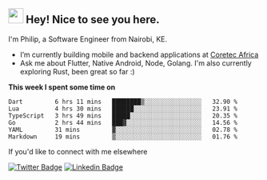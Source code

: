<h2><img src="https://slackmojis.com/emojis/3643-cool-doge/download" width="30"/> Hey! Nice to see you here.</h2>

<p>I'm Philip, a Software Engineer from Nairobi, KE. 

- I’m currently building mobile and backend applications at [Coretec Africa](https://coretecafrica.com/)</br>
- Ask me about Flutter, Native Android, Node, Golang. I'm also currently exploring Rust, been great so far :)</p>

**This week I spent some time on**
<!--START_SECTION:waka-->

```text
Dart         6 hrs 11 mins   ████████▒░░░░░░░░░░░░░░░░   32.90 %
Lua          4 hrs 30 mins   ██████░░░░░░░░░░░░░░░░░░░   23.91 %
TypeScript   3 hrs 49 mins   █████░░░░░░░░░░░░░░░░░░░░   20.35 %
Go           2 hrs 44 mins   ███▓░░░░░░░░░░░░░░░░░░░░░   14.56 %
YAML         31 mins         ▓░░░░░░░░░░░░░░░░░░░░░░░░   02.78 %
Markdown     19 mins         ▒░░░░░░░░░░░░░░░░░░░░░░░░   01.76 %
```

<!--END_SECTION:waka-->

If you'd like to connect with me elsewhere

[![Twitter Badge](https://img.shields.io/badge/-Twitter-1ca0f1?style=flat-square&labelColor=1ca0f1&logo=twitter&logoColor=white&link=https://twitter.com/_diogorodrigues)](https://twitter.com/kimathiphil)  [![Linkedin Badge](https://img.shields.io/badge/-LinkedIn-blue?style=flat-square&logo=Linkedin&logoColor=white&link=https://www.linkedin.com/in/philip-kimathi-2604a9114/)](https://www.linkedin.com/in/philip-kimathi-2604a9114/)
